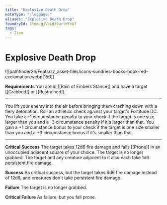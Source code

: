 ```yaml
---
title: "Explosive Death Drop"
noteType: ":luggage:"
aliases: "Explosive Death Drop"
foundryId: Item.gjVbLd39urtWFvAf
tags:
  - Item
---
```


# Explosive Death Drop
![[pathfinder2e/Feats/zz_asset-files/icons-sundries-books-book-red-exclamation.webp|150]]

**Requirements** You are in [[Rain of Embers Stance]] and have a target [[Grabbed]] or [[Restrained]].

* * *

You lift your enemy into the air before bringing them crashing down with a fiery detonation. Roll an athletics check against your target's Fortitude DC. You take a -1 circumstance penalty to your check if the target is one size larger than you and a -3 circumstance penalty if it's larger than that. You gain a +1 circumstance bonus to your check if the target is one size smaller than you and a +3 circumstance bonus if it's smaller than that.

* * *

**Critical Success** The target takes 12d6 fire damage and falls [[Prone]] in an unoccupied adjacent square of your choice. The target is no longer grabbed. The target and any creature adjacent to it also each take 1d6 persistent,fire damage.

**Success** As critical success, but the target takes 6d6 fire damage instead of 12d6, and creatures don't take persistent fire damage.

**Failure** The target is no longer grabbed.

**Critical Failure** As failure, but you fall prone.
